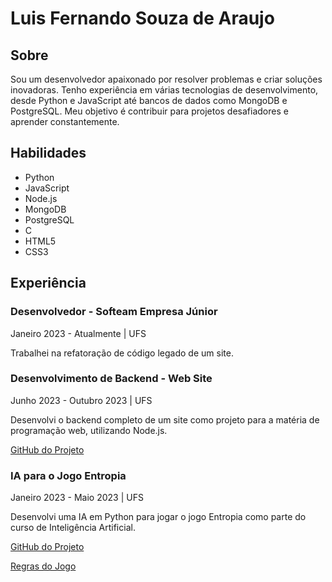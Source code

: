 # Luis Fernando Souza de Araujo

## Sobre
Sou um desenvolvedor apaixonado por resolver problemas e criar soluções inovadoras. Tenho experiência em várias tecnologias de desenvolvimento, desde Python e JavaScript até bancos de dados como MongoDB e PostgreSQL. Meu objetivo é contribuir para projetos desafiadores e aprender constantemente.

## Habilidades

- Python
- JavaScript
- Node.js
- MongoDB
- PostgreSQL
- C
- HTML5
- CSS3

## Experiência

### Desenvolvedor - Softeam Empresa Júnior
Janeiro 2023 - Atualmente | UFS

Trabalhei na refatoração de código legado de um site.

### Desenvolvimento de Backend - Web Site
Junho 2023 - Outubro 2023 | UFS

Desenvolvi o backend completo de um site como projeto para a matéria de programação web, utilizando Node.js.

[GitHub do Projeto](https://github.com/luisfernandosouza/Programacao-Web)

### IA para o Jogo Entropia
Janeiro 2023 - Maio 2023 | UFS

Desenvolvi uma IA em Python para jogar o jogo Entropia como parte do curso de Inteligência Artificial.

[GitHub do Projeto](https://github.com/luisfernandosouza/entropy-game)

[Regras do Jogo](https://www.codecup.nl/entropy/rules.php)
